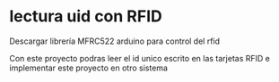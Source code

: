 # lectura uid con RFID

Descargar librería MFRC522 arduino para control del rfid

Con este proyecto podras leer el id unico escrito en las tarjetas RFID e implementar este proyecto en otro sistema